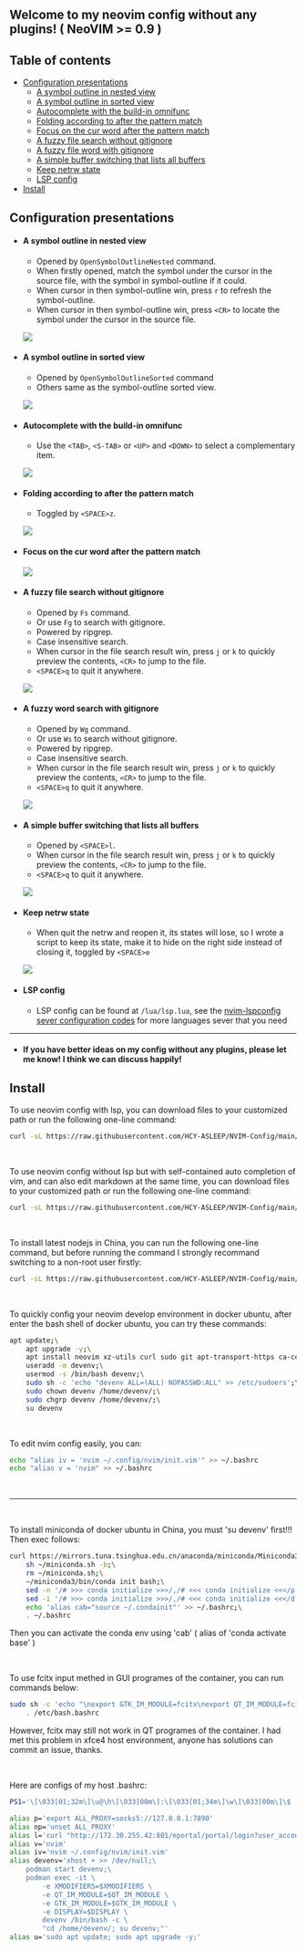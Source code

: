 ## Welcome to my neovim config without any plugins! ( NeoVIM >= 0.9 )

## Table of contents
- [Configuration presentations](#configuration-presentations)
    - [A symbol outline in nested view](#a-symbol-outline-in-nested-view)
    - [A symbol outline in sorted view](#a-symbol-outline-in-sorted-view)
    - [Autocomplete with the build-in omnifunc](#autocomplete-with-the-build-in-omnifunc)
    - [Folding according to after the pattern match](#folding-according-to-after-the-pattern-match)
    - [Focus on the cur word after the pattern match](#focus-on-the-cur-word-after-the-pattern-match)
    - [A fuzzy file search without gitignore](#a-fuzzy-file-search-without-gitignore)
    - [A fuzzy file word with gitignore](#a-fuzzy-word-search-with-gitignore)
    - [A simple buffer switching that lists all buffers](#a-simple-buffer-switching-that-lists-all-buffers)
    - [Keep netrw state](#keep-netrw-state)
    - [LSP config](#lsp-config)
- [Install](#install)

## Configuration presentations

- #### A symbol outline in nested view

    - Opened by `OpenSymbolOutlineNested` command.
    - When firstly opened, match the symbol under the cursor in the source file, with the symbol in symbol-outline if it could.
    - When cursor in then symbol-outline win, press `r` to refresh the symbol-outline.
    - When cursor in then symbol-outline win, press `<CR>` to locate the symbol under the cursor in the source file.

    ![](./doc/pictures/symbol-outline-nested.png)

- #### A symbol outline in sorted view

    - Opened by `OpenSymbolOutlineSorted` command
    - Others same as the symbol-outline sorted view.

    ![](./doc/pictures/symbol-outline-sorted.png)

- #### Autocomplete with the build-in omnifunc

    - Use the `<TAB>`, `<S-TAB>` or `<UP>` and `<DOWN>` to select a complementary item.

    ![](./doc/pictures/omni-autocomplete.png)

- #### Folding according to after the pattern match

    - Toggled by `<SPACE>z`.

    ![](./doc/pictures/folding-according-to-search-pattern.png)

- #### Focus on the cur word after the pattern match

    ![](./doc/pictures/focus-cur-word-after-word-match.png)

- #### A fuzzy file search without gitignore

    - Opened by `Fs` command.
    - Or use `Fg` to search with gitignore.
    - Powered by ripgrep.
    - Case insensitive search.
    - When cursor in the file search result win, press `j` or `k` to quickly preview the contents, `<CR>` to jump to the file.
    - `<SPACE>q` to quit it anywhere.

    ![](./doc/pictures/file-search-without-gitignore.png)

- #### A fuzzy word search with gitignore

    - Opened by `Wg` command.
    - Or use `Ws` to search without gitignore.
    - Powered by ripgrep.
    - Case insensitive search.
    - When cursor in the file search result win, press `j` or `k` to quickly preview the contents, `<CR>` to jump to the file.
    - `<SPACE>q` to quit it anywhere.

    ![](./doc/pictures/word-search-with-gitignore.png)

- #### A simple buffer switching that lists all buffers

    - Opened by `<SPACE>l`.
    - When cursor in the file search result win, press `j` or `k` to quickly preview the contents, `<CR>` to jump to the file.
    - `<SPACE>q` to quit it anywhere.

    ![](./doc/pictures/buffer-list.png)

- #### Keep netrw state
    - When quit the netrw and reopen it, its states will lose, so I wrote a script to keep its state, make it to hide on the right side instead of closing it, toggled by `<SPACE>e`

    ![](./doc/pictures/netrw.png)

- #### LSP config
    - LSP config can be found at `/lua/lsp.lua`, see the [nvim-lspconfig sever configuration codes](https://github.com/neovim/nvim-lspconfig/tree/master/lua/lspconfig/server_configurations) for more languages sever that you need

***

- #### If you have better ideas on my config without any plugins, please let me know! I think we can discuss happily!

## Install

To use neovim config with lsp, you can download files to your customized path or run the following one-line command:

```bash
curl -sL https://raw.githubusercontent.com/HCY-ASLEEP/NVIM-Config/main/nvim-config.sh | sh
```
</br>

To use neovim config without lsp but with self-contained auto completion of vim, and can also edit markdown at the same time, you can download files to your customized path or run the following one-line command:

```bash
curl -sL https://raw.githubusercontent.com/HCY-ASLEEP/NVIM-Config/main/nvim-config-without-lsp/nvim-config.sh | sh
```
</br>

To install latest nodejs in China, you can run the following one-line command, but before running the command I strongly recommand switching to a non-root user firstly:

```bash
curl -sL https://raw.githubusercontent.com/HCY-ASLEEP/NVIM-Config/main/nodejs-installer.sh | bash
```

</br>

To quickly config your neovim develop environment in docker ubuntu, after enter the bash shell of docker ubuntu, you can try these commands:

```bash
apt update;\
    apt upgrade -y;\
    apt install neovim xz-utils curl sudo git apt-transport-https ca-certificates ripgrep -y;\
    useradd -m devenv;\
    usermod -s /bin/bash devenv;\
    sudo sh -c 'echo "devenv ALL=(ALL) NOPASSWD:ALL" >> /etc/sudoers';\
    sudo chown devenv /home/devenv/;\
    sudo chgrp devenv /home/devenv/;\
    su devenv
```

</br>

To edit nvim config easily, you can:

```bash
echo "alias iv = 'nvim ~/.config/nvim/init.vim'" >> ~/.bashrc
echo "alias v = 'nvim" >> ~/.bashrc
```

</br>

***

</br>

To install miniconda of docker ubuntu in China, you must 'su devenv' first!!! Then exec follows:
```bash
curl https://mirrors.tuna.tsinghua.edu.cn/anaconda/miniconda/Miniconda3-latest-Linux-x86_64.sh -o ~/miniconda.sh;\
    sh ~/miniconda.sh -b;\
    rm ~/miniconda.sh;\
    ~/miniconda3/bin/conda init bash;\
    sed -n '/# >>> conda initialize >>>/,/# <<< conda initialize <<</p' ~/.bashrc >> ~/.condainit;\
    sed -i '/# >>> conda initialize >>>/,/# <<< conda initialize <<</d' ~/.bashrc;\
    echo 'alias cab="source ~/.condainit"' >> ~/.bashrc;\
    . ~/.bashrc
```
Then you can activate the conda env using 'cab' ( alias of 'conda activate base' )

</br>

To use fcitx input methed in GUI programes of the container, you can run commands below:

```bash
sudo sh -c 'echo "\nexport GTK_IM_MODULE=fcitx\nexport QT_IM_MODULE=fcitx\nexport XMODIFIERS=@im=fcitx\n" >> /etc/bash.bashrc';\
    . /etc/bash.bashrc
```

However, fcitx may still not work in QT programes of the container. I had met this problem in xfce4 host environment, anyone has solutions can commit an issue, thanks.

</br>

Here are configs of my host .bashrc:
```bash
PS1='\[\033[01;32m\]\u@\h\[\033[00m\]:\[\033[01;34m\]\w\[\033[00m\]\$ '

alias p='export ALL_PROXY=socks5://127.0.0.1:7890'
alias np='unset ALL_PROXY'
alias l='curl "http://172.30.255.42:801/eportal/portal/login?user_account=392432&user_password=12542614" ; echo'
alias v='nvim'
alias iv='nvim ~/.config/nvim/init.vim'
alias devenv='xhost + >> /dev/null;\
    podman start devenv;\
    podman exec -it \
        -e XMODIFIERS=$XMODIFIERS \
        -e QT_IM_MODULE=$QT_IM_MODULE \
        -e GTK_IM_MODULE=$GTK_IM_MODULE \
        -e DISPLAY=$DISPLAY \
        devenv /bin/bash -c \
        "cd /home/devenv/; su devenv;"'
alias u='sudo apt update; sudo apt upgrade -y;'
```
